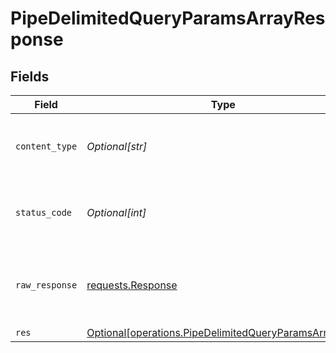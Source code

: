 # PipeDelimitedQueryParamsArrayResponse


## Fields

| Field                                                                                                                    | Type                                                                                                                     | Required                                                                                                                 | Description                                                                                                              |
| ------------------------------------------------------------------------------------------------------------------------ | ------------------------------------------------------------------------------------------------------------------------ | ------------------------------------------------------------------------------------------------------------------------ | ------------------------------------------------------------------------------------------------------------------------ |
| `content_type`                                                                                                           | *Optional[str]*                                                                                                          | :heavy_check_mark:                                                                                                       | HTTP response content type for this operation                                                                            |
| `status_code`                                                                                                            | *Optional[int]*                                                                                                          | :heavy_check_mark:                                                                                                       | HTTP response status code for this operation                                                                             |
| `raw_response`                                                                                                           | [requests.Response](https://requests.readthedocs.io/en/latest/api/#requests.Response)                                    | :heavy_minus_sign:                                                                                                       | Raw HTTP response; suitable for custom response parsing                                                                  |
| `res`                                                                                                                    | [Optional[operations.PipeDelimitedQueryParamsArrayRes]](undefined/models/operations/pipedelimitedqueryparamsarrayres.md) | :heavy_minus_sign:                                                                                                       | OK                                                                                                                       |